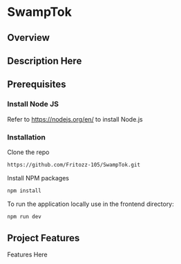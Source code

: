 # SwampTok

## Overview
Description Here
---

## Prerequisites

### Install Node JS
Refer to https://nodejs.org/en/ to install Node.js

### Installation
Clone the repo
   ```sh
   https://github.com/Fritozz-105/SwampTok.git
   ```
Install NPM packages
   ```sh
   npm install
   ```
To run the application locally use in the frontend directory:

```bash
npm run dev
```

## Project Features
Features Here
